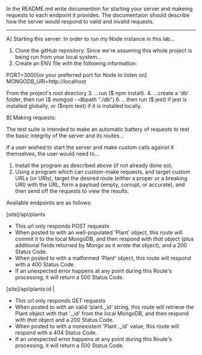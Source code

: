 In the README.md write documention for starting your server and makeing requests to each endpoint it provides. The documentaion should describe how the server would respond to valid and invalid requests.

--------------------------------------------------------------------------

A] Starting this server:
In order to run my Node instance in this lab...
1. Clone the gitHub repository.
Since we're assuming this whole project is being run from your local system...
2. Create an ENV file with the following information:

PORT=3000[or your preferred port for Node to listen on]
MONGODB_URI=http://localhost

From the project's root directory
3. ...run ($ npm install).
4. ...create a 'db' folder, then run ($ mongod --dbpath "./db")
6. ...then run ($ jest) if jest is installed globally, or ($npm test) if it is installed locally.

B] Making requests:

The test suite is intended to make an automatic battery of requests to test the basic integrity of the server and its routes...

If a user wished to start the server and make custom calls against it themselves, the user would need to...

1. Install the program as described above (if not already done so),
2. Using a program which can custom-make requests, and target custom URLs (or URIs), target the desired route (either a proper or a breaking URI) with the URL, form a payload (empty, corrupt, or accurate), and then send off the requests to view the results.

Available endpoints are as follows:

[site]/api/plants
- This url only responds POST requests
- When posted to with an well-populated 'Plant' object, this route will commit it to the local MongoDB, and then respond with *that* object (plus additional fields returned by Mongo as it wrote the object), and a 200 Status Code.
- When posted to with a malformed 'Plant' object, this route will respond with a 400 Status Code.
- If an unexpected error happens at any point during this Route's processing, it will return a 500 Status Code.

[site]/api/plants:id | 
- This url only responds GET requests
- When posted to with an valid 'plant._id' string, this route will retrieve the Plant object with that '._id' from the local MongoDB, and then respond with *that* object and a 200 Status Code.
- When posted to with a nonexistent 'Plant ._id' value, this route will respond with a 404 Status Code.
- If an unexpected error happens at any point during this Route's processing, it will return a 500 Status Code.
